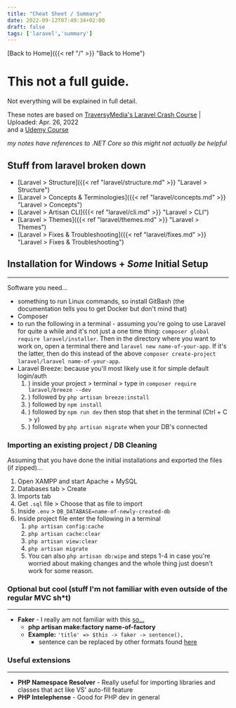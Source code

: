 ```yaml
---
title: "Cheat Sheet / Summary"
date: 2022-09-12T07:49:34+02:00
draft: false
tags: ['laravel','summary']
---
```


[Back to Home]({{< ref "/" >}} "Back to Home")

# This not a full guide. 
Not everything will be explained in full detail.

<!-- ![floppa](/laravel/images/floppa_poly.png)  <br/> -->

These notes are based on <a href="https://youtu.be/MYyJ4PuL4pY" target="_blank">TraversyMedia's Laravel Crash Course</a> | Uploaded: Apr. 26, 2022  
and a <a href="https://www.udemy.com/course/laravel-build-complete-inventory-management-system/" target="_blank">Udemy Course</a>

*my notes have references to .NET Core so this might not actually be helpful*

## Stuff from laravel broken down
* [Laravel > Structure]({{< ref "laravel/structure.md" >}} "Laravel > Structure")
* [Laravel > Concepts & Terminologies]({{< ref "laravel/concepts.md" >}} "Laravel > Concepts")
* [Laravel > Artisan CLI]({{< ref "laravel/cli.md" >}} "Laravel > CLI")
* [Laravel > Themes]({{< ref "laravel/themes.md" >}} "Laravel > Themes")
* [Laravel > Fixes & Troubleshooting]({{< ref "laravel/fixes.md" >}} "Laravel > Fixes & Troubleshooting")

## Installation for Windows + *Some* Initial Setup
---
Software you need...
- something to run Linux commands, so install GitBash (the documentation tells you to get Docker but don't mind that)
- Composer
- to run the following in a terminal - assuming you're going to use Laravel for quite a while and it's not just a one time thing:
  ``composer global require laravel/installer``.
  Then in the directory where you want to work on, open a terminal there and ``laravel new name-of-your-app``. If it's the latter, then do this instead of the above ``composer create-project laravel/laravel name-of-your-app``.
- Laravel Breeze: because you'll most likely use it for simple default login/auth
  1. ) inside your project > terminal > type in ``composer require laravel/breeze --dev``
  2. ) followed by ``php artisan breeze:install``
  3. ) followed by ``npm install``
  4. ) followed by ``npm run dev`` then stop that shet in the terminal (Ctrl + C > y)
  5. ) followed by `php artisan migrate` when your DB's connected

### Importing an existing project / DB Cleaning

Assuming that you have done the initial installations and exported the files (if zipped)...
1. Open XAMPP and start Apache + MySQL
2. Databases tab > Create
3. Imports tab
4. Get ``.sql`` file  > Choose that as file to import
5. Inside ``.env`` > ``DB_DATABASE=name-of-newly-created-db``
6. Inside project file enter the following in a terminal
   1. `php artisan config:cache`
   2. `php artisan cache:clear`
   3. `php artisan view:clear`
   4. `php artisan migrate`
   5. You can also `php artisan db:wipe` and steps 1-4 in case you're worried about making changes and the whole thing just doesn't work for some reason.

### Optional but cool (stuff I'm not familiar with even outside of the regular MVC sh*t)
---
* **Faker** - I really am not familiar with this <a href="https://youtu.be/MYyJ4PuL4pY?t=3791" target="_blank">so...</a>
  * **php artisan make:factory name-of-factory**
  * **Example:** ``'title' => $this -> faker -> sentence(),``
    * sentence can be replaced by other formats found <a href="https://github.com/fzaninotto/Faker#table-of-contents" target="_blank">here</a>


### Useful extensions
---
* **PHP Namespace Resolver** - Really useful for importing libraries and classes that act like VS' auto-fill feature
* **PHP Intelephense** - Good for PHP dev in general